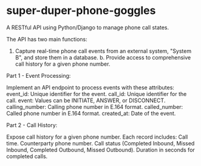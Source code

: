# super-duper-phone-goggles
A RESTful API using Python/Django to manage phone call states.

The API has two main functions:

1. Capture real-time phone call events from an external system, "System B", and store them in a database.
b. Provide access to comprehensive call history for a given phone number.

Part 1 - Event Processing:

Implement an API endpoint to process events with these attributes:
event_id: Unique identifier for the event.
call_id: Unique identifier for the call.
event: Values can be INITIATE, ANSWER, or DISCONNECT.
calling_number: Calling phone number in E.164 format.
called_number: Called phone number in E.164 format.
created_at: Date of the event.

Part 2 - Call History:

Expose call history for a given phone number.
Each record includes:
Call time.
Counterparty phone number.
Call status (Completed Inbound, Missed Inbound, Completed Outbound, Missed Outbound).
Duration in seconds for completed calls.
